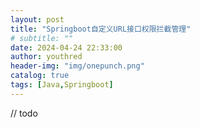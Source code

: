 ```yaml
---
layout: post
title: "Springboot自定义URL接口权限拦截管理"
# subtitle: ""
date: 2024-04-24 22:33:00
author: youthred
header-img: "img/onepunch.png"
catalog: true
tags: [Java,Springboot]
---
```

// todo
